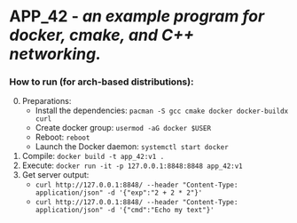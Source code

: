 # APP_42 - *an example program for docker, cmake, and C++ networking.*
### How to run (for arch-based distributions):
0) Preparations:
   - Install the dependencies: `pacman -S gcc cmake docker docker-buildx curl`
   - Create docker group: `usermod -aG docker $USER`
   - Reboot: `reboot`
   - Launch the Docker daemon: `systemctl start docker`
1) Compile: `docker build -t app_42:v1 .`
2) Execute: `docker run -it -p 127.0.0.1:8848:8848 app_42:v1`
3) Get server output:
   - `curl http://127.0.0.1:8848/ --header "Content-Type: application/json" -d '{"exp":"2 + 2 * 2"}'`
   - `curl http://127.0.0.1:8848/ --header "Content-Type: application/json" -d '{"cmd":"Echo my text"}'`